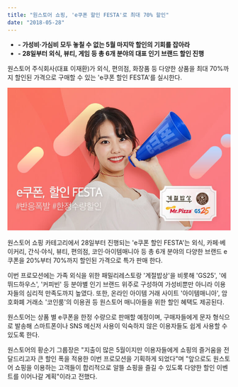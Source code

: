 ```yaml
---
title: "원스토어 쇼핑, 'e쿠폰 할인 FESTA'로 최대 70% 할인"
date: "2018-05-28"
---
```


- **\- 가성비·가심비 모두 놓칠 수 없는 5월 마지막 할인의 기회를 잡아라**
- **\- 28일부터 외식, 뷰티, 게임 등 총 6개 분야의 대표 인기 브랜드 할인 진행**

원스토어 주식회사(대표 이재환)가 외식, 편의점, 화장품 등 다양한 상품을 최대 70%까지 할인된 가격으로 구매할 수 있는 'e쿠폰 할인 FESTA'를 실시한다.

![](images/180528_01.jpg)

원스토어 쇼핑 카테고리에서 28일부터 진행되는 'e쿠폰 할인 FESTA'는 외식, 카페·베이커리, 간식·야식, 뷰티, 편의점, 코인·아이템매니아 등 총 6개 분야의 다양한 브랜드 e쿠폰을 20%부터 70%까지 할인된 가격으로 특가 판매 한다.

이번 프로모션에는 가족 외식을 위한 패밀리레스토랑 '계절밥상'을 비롯해 'GS25', '에뛰드하우스', '커피빈' 등 분야별 인기 브랜드 위주로 구성하여 가성비뿐만 아니라 이용자들의 심리적 만족도까지 높였다. 또한, 온라인 아이템 거래 사이트 '아이템매니아', 암호화폐 거래소 '코인룸'의 이용권 등 원스토어 매니아들을 위한 할인 혜택도 제공된다.

원스토어는 상품 별 e쿠폰을 한정 수량으로 판매할 예정이며, 구매자들에게 문자 형식으로 발송해 스마트폰이나 SNS 메신저 사용이 익숙하지 않은 이용자들도 쉽게 사용할 수 있도록 한다.

원스토어의 황순기 그룹장은 "지출이 많은 5월이지만 이용자들에게 쇼핑의 즐거움을 전달드리고자 큰 할인 폭을 적용한 이번 프로모션을 기획하게 되었다"며 "앞으로도 원스토어 쇼핑을 이용하는 고객들이 합리적으로 알뜰 쇼핑을 즐길 수 있도록 다양한 할인 이벤트를 이어나갈 계획"이라고 전했다.
